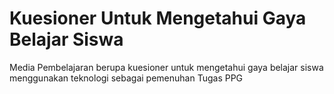 # Kuesioner Untuk Mengetahui Gaya Belajar Siswa
Media Pembelajaran berupa kuesioner untuk mengetahui gaya belajar siswa menggunakan teknologi sebagai pemenuhan Tugas PPG
